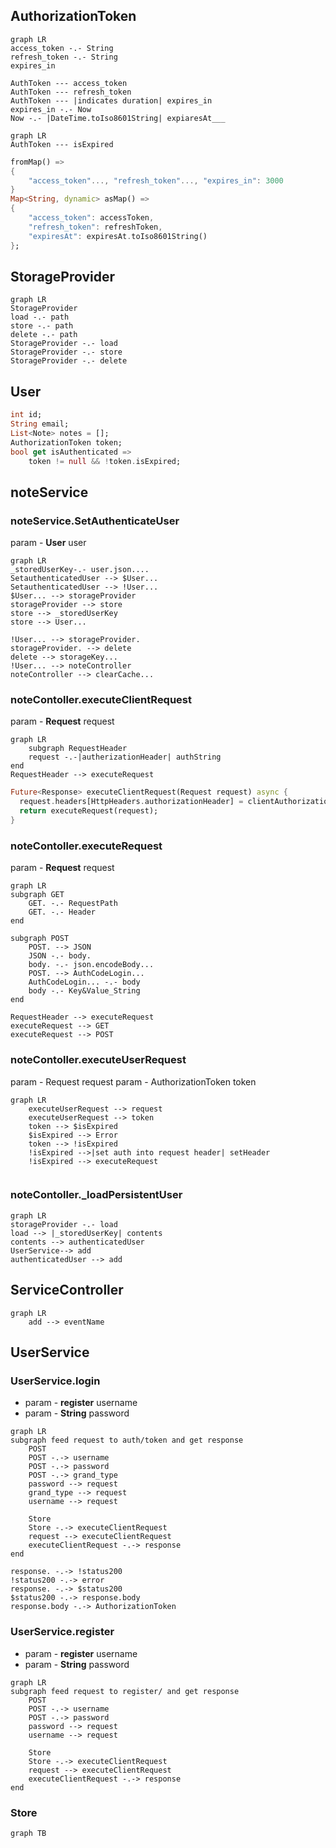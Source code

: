 
## AuthorizationToken
```mermaid
graph LR
access_token -.- String
refresh_token -.- String
expires_in

AuthToken --- access_token
AuthToken --- refresh_token
AuthToken --- |indicates duration| expires_in
expires_in -.- Now
Now -.- |DateTime.toIso8601String| expiaresAt___
```
```mermaid
graph LR
AuthToken --- isExpired
```
```dart
fromMap() =>
{
	"access_token"..., "refresh_token"..., "expires_in": 3000
}
Map<String, dynamic> asMap() =>  
{  
	"access_token": accessToken,  
	"refresh_token": refreshToken,  
	"expiresAt": expiresAt.toIso8601String()  
};
```

## StorageProvider
 ```mermaid
graph LR
StorageProvider
load -.- path
store -.- path
delete -.- path
StorageProvider -.- load
StorageProvider -.- store
StorageProvider -.- delete

```

## User
```dart
int id;  
String email;  
List<Note> notes = [];  
AuthorizationToken token;
bool get isAuthenticated => 
	token != null && !token.isExpired;
```
## noteService
### noteService.SetAuthenticateUser
param - **User** user
```mermaid
graph LR
_storedUserKey-.- user.json....
SetauthenticatedUser --> $User...
SetauthenticatedUser --> !User...
$User... --> storageProvider
storageProvider --> store
store --> _storedUserKey
store --> User...

!User... --> storageProvider.
storageProvider. --> delete
delete --> storageKey...
!User... --> noteController
noteController --> clearCache...
```

### noteContoller.executeClientRequest
param - **Request** request
```mermaid
graph LR
	subgraph RequestHeader
	request -.-|autherizationHeader| authString 
end
RequestHeader --> executeRequest
```
```dart
Future<Response> executeClientRequest(Request request) async {  
  request.headers[HttpHeaders.authorizationHeader] = clientAuthorization;  
  return executeRequest(request);  
}
```

### noteContoller.executeRequest
param - **Request** request
```mermaid
graph LR
subgraph GET
	GET. -.- RequestPath
	GET. -.- Header
end

subgraph POST
	POST. --> JSON
	JSON -.- body.
	body. -.- json.encodeBody...
	POST. --> AuthCodeLogin...
	AuthCodeLogin... -.- body
	body -.- Key&Value_String
end

RequestHeader --> executeRequest  
executeRequest --> GET
executeRequest --> POST
```

### noteContoller.executeUserRequest
param - Request request
param - AuthorizationToken token
```mermaid
graph LR
	executeUserRequest --> request
	executeUserRequest --> token
	token --> $isExpired
	$isExpired --> Error
	token --> !isExpired
	!isExpired -->|set auth into request header| setHeader
	!isExpired --> executeRequest
	
```

### noteContoller._loadPersistentUser
```mermaid
graph LR
storageProvider -.- load
load --> |_storedUserKey| contents
contents --> authenticatedUser
UserService--> add
authenticatedUser --> add
```
## ServiceController
```mermaid
graph LR
	add --> eventName
```

## UserService
### UserService.login
- param - **register** username
- param - **String** password
```mermaid
graph LR
subgraph feed request to auth/token and get response
	POST
	POST -.-> username
	POST -.-> password
	POST -.-> grand_type
	password --> request
	grand_type --> request
	username --> request

	Store
	Store -.-> executeClientRequest
	request --> executeClientRequest
	executeClientRequest -.-> response
end

response. -.-> !status200
!status200 -.-> error
response. -.-> $status200
$status200 -.-> response.body
response.body -.-> AuthorizationToken
```
### UserService.register
- param - **register** username
- param - **String** password
```mermaid
graph LR
subgraph feed request to register/ and get response
	POST
	POST -.-> username
	POST -.-> password
	password --> request
	username --> request

	Store
	Store -.-> executeClientRequest
	request --> executeClientRequest
	executeClientRequest -.-> response
end
```





### Store
```mermaid
graph TB

```












































<!--stackedit_data:
eyJoaXN0b3J5IjpbLTE4MzIzMzUzNTAsLTUxMDQ0NzcxOCw3MT
M3NjEwMTUsLTE5OTU1NDE1NDgsMTE4MDkyOTk1NSwxNDc2NzU0
OTYxLDIxNDcyNDI4ODEsLTExNDAzODU4MzMsNzc2MzI3ODA4LD
c1MjkzMjQ4LDI0MzEwNDc4NCw2MzIwNzA2OTMsMTEzNTgyMTEz
MiwtNzQ4MzU0NDEsLTExOTAwMjAwNjYsLTExNDg5OTAyMzcsLT
g0OTMzMTc3OCwyMDQwMjk3NjIyXX0=
-->